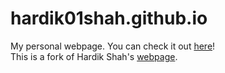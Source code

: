 # hardik01shah.github.io

My personal webpage. You can check it out [here](https://einnewfeyhaw.github.io/)!
<br>
This is a fork of Hardik Shah's [webpage](https://github.com/hardik01shah/hardik01shah.github.io).

